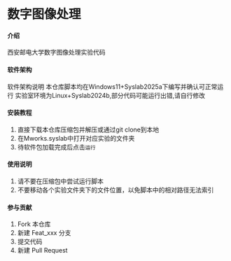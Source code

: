 # 数字图像处理

#### 介绍
西安邮电大学数字图像处理实验代码

#### 软件架构
软件架构说明
本仓库脚本均在Windows11+Syslab2025a下编写并确认可正常运行
实验室环境为Linux+Syslab2024b,部分代码可能运行出错,请自行修改


#### 安装教程

1.  直接下载本仓库压缩包并解压或通过git clone到本地
2.  在Mworks.syslab中打开对应实验的文件夹
3.  待软件包加载完成后点击`运行`

#### 使用说明

1.  请不要在压缩包中尝试运行脚本
2.  不要移动各个实验文件夹下的文件位置，以免脚本中的相对路径无法索引

#### 参与贡献

1.  Fork 本仓库
2.  新建 Feat_xxx 分支
3.  提交代码
4.  新建 Pull Request